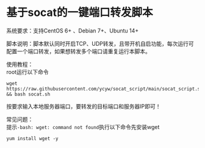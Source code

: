 # 基于socat的一键端口转发脚本

系统要求：支持CentOS 6+ 、Debian 7+、Ubuntu 14+  

脚本说明：脚本默认同时开启TCP、UDP转发，且带开机自启功能，每次运行可配置一个端口转发，如果想转发多个端口请重复运行本脚本。  

使用教程：  
root运行以下命令  
```
wget https://raw.githubusercontent.com/ycyw/socat_script/main/socat_script.sh && bash socat.sh  
```
按要求输入本地服务器端口，要转发的目标端口和服务器IP即可！  

常见问题：  
提示`-bash: wget: command not found`执行以下命令先安装wget
```
yum install wget -y
```
